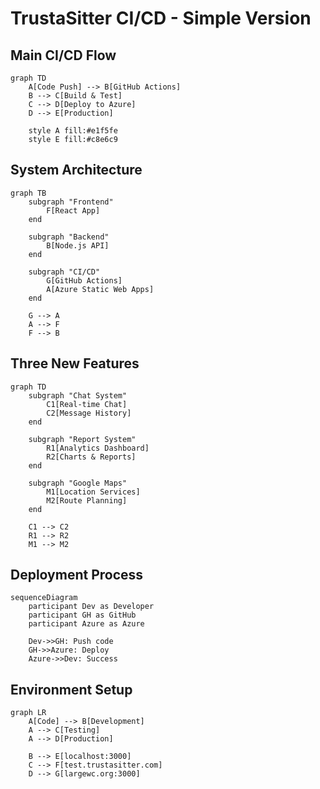 # TrustaSitter CI/CD - Simple Version

## Main CI/CD Flow

```mermaid
graph TD
    A[Code Push] --> B[GitHub Actions]
    B --> C[Build & Test]
    C --> D[Deploy to Azure]
    D --> E[Production]
    
    style A fill:#e1f5fe
    style E fill:#c8e6c9
```

## System Architecture

```mermaid
graph TB
    subgraph "Frontend"
        F[React App]
    end
    
    subgraph "Backend"
        B[Node.js API]
    end
    
    subgraph "CI/CD"
        G[GitHub Actions]
        A[Azure Static Web Apps]
    end
    
    G --> A
    A --> F
    F --> B
```

## Three New Features

```mermaid
graph TD
    subgraph "Chat System"
        C1[Real-time Chat]
        C2[Message History]
    end
    
    subgraph "Report System"
        R1[Analytics Dashboard]
        R2[Charts & Reports]
    end
    
    subgraph "Google Maps"
        M1[Location Services]
        M2[Route Planning]
    end
    
    C1 --> C2
    R1 --> R2
    M1 --> M2
```

## Deployment Process

```mermaid
sequenceDiagram
    participant Dev as Developer
    participant GH as GitHub
    participant Azure as Azure
    
    Dev->>GH: Push code
    GH->>Azure: Deploy
    Azure->>Dev: Success
```

## Environment Setup

```mermaid
graph LR
    A[Code] --> B[Development]
    A --> C[Testing]
    A --> D[Production]
    
    B --> E[localhost:3000]
    C --> F[test.trustasitter.com]
    D --> G[largewc.org:3000]
``` 